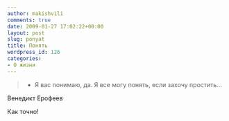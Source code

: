 ```yaml
---
author: makishvili
comments: true
date: 2009-01-27 17:02:22+00:00
layout: post
slug: ponyat
title: Понять
wordpress_id: 126
categories:
- О жизни
---
```


> - Я вас понимаю, да. Я все могу понять, если захочу простить...


Венедикт Ерофеев

Как точно!

